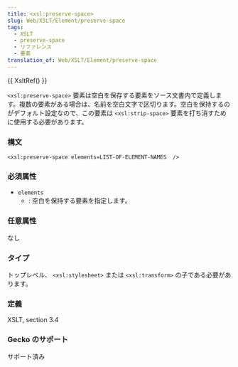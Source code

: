 ```yaml
---
title: <xsl:preserve-space>
slug: Web/XSLT/Element/preserve-space
tags:
  - XSLT
  - preserve-space
  - リファレンス
  - 要素
translation_of: Web/XSLT/Element/preserve-space
---
```

{{ XsltRef() }}

`<xsl:preserve-space>` 要素は空白を保存する要素をソース文書内で定義します。複数の要素がある場合は、名前を空白文字で区切ります。空白を保持するのがデフォルト設定なので、この要素は `<xsl:strip-space>` 要素を打ち消すために使用する必要があります。

### 構文

```
<xsl:preserve-space elements=LIST-OF-ELEMENT-NAMES  />
```

### 必須属性

- `elements`
  - : 空白を保持する要素を指定します。

### 任意属性

なし

### タイプ

トップレベル、 `<xsl:stylesheet>` または `<xsl:transform>` の子である必要があります。

### 定義

XSLT, section 3.4

### Gecko のサポート

サポート済み
